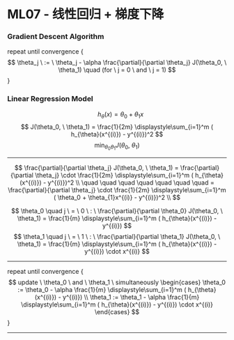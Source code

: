 # ML07 - 线性回归 + 梯度下降

### Gradient Descent Algorithm
repeat until convergence {
    $$
        \theta_j \ := \ \theta_j - \alpha \frac{\partial}{\partial \theta_j} J(\theta_0, \ \theta_1) \quad (for \ j = 0 \ and \ j = 1)
    $$
}

### Linear Regression Model
$$ \quad h_{\theta}(x) = \theta_0 + \theta_{1}x $$
$$ J(\theta_0, \ \theta_1) = \frac{1}{2m} \displaystyle\sum_{i=1}^m ( h_{\theta}(x^{(i)}) - y^{(i)})^2 $$
$$ \min_{\theta_0 \theta_1} J(\theta_0, \ \theta_1) $$

---

$$
\frac{\partial}{\partial \theta_j} J(\theta_0, \ \theta_1) 
= \frac{\partial}{\partial \theta_j} \cdot \frac{1}{2m} \displaystyle\sum_{i=1}^m ( h_{\theta}(x^{(i)}) - y^{(i)})^2 \\
\quad \quad \quad \quad \quad \quad \quad = \frac{\partial}{\partial \theta_j} \cdot \frac{1}{2m} \displaystyle\sum_{i=1}^m ( \theta_0 + \theta_{1}x^{(i)} - y^{(i)})^2 \\
$$

$$ \theta_0 \quad j \ = \ 0 \ : \ \frac{\partial}{\partial \theta_0} J(\theta_0, \ \theta_1) = \frac{1}{m} \displaystyle\sum_{i=1}^m ( h_{\theta}(x^{(i)}) - y^{(i)}) $$
$$ \theta_1 \quad j \ = \ 1 \ : \ \frac{\partial}{\partial \theta_1} J(\theta_0, \ \theta_1) = \frac{1}{m} \displaystyle\sum_{i=1}^m ( h_{\theta}(x^{(i)}) - y^{(i)}) \cdot x^{(i)} $$

---

repeat until convergence {
    $$ update \ \theta_0 \ and \ \theta_1 \ simultaneously
    \begin{cases}
    \theta_0 := \theta_0 - \alpha \frac{1}{m} \displaystyle\sum_{i=1}^m ( h_{\theta}(x^{(i)}) - y^{(i)}) \\ 
    \theta_1 := \theta_1 - \alpha \frac{1}{m} \displaystyle\sum_{i=1}^m ( h_{\theta}(x^{(i)}) - y^{(i)}) \cdot x^{(i)} 
    \end{cases}
    $$
}

---